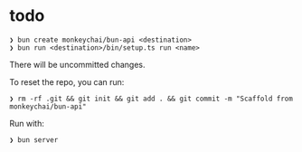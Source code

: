 # todo

```
❯ bun create monkeychai/bun-api <destination>
❯ bun run <destination>/bin/setup.ts run <name>
```

There will be uncommitted changes.

To reset the repo, you can run:

```
❯ rm -rf .git && git init && git add . && git commit -m "Scaffold from monkeychai/bun-api"
```

Run with:
```
❯ bun server
```
